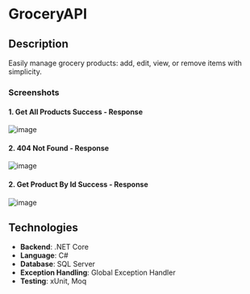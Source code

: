 # GroceryAPI
## Description

Easily manage grocery products: add, edit, view, or remove items with simplicity.

### Screenshots
#### 1. Get All Products Success - Response
![image](https://github.com/user-attachments/assets/04d96f58-1c49-4f01-9871-2406ff925e28)
#### 2. 404 Not Found - Response
![image](https://github.com/user-attachments/assets/81f19416-dd26-459e-954d-46bad6e15b12)

#### 2. Get Product By Id Success - Response
![image](https://github.com/user-attachments/assets/3bff083f-5460-4751-85ca-68f602301e14)

## Technologies

- **Backend**: .NET Core
- **Language**: C#
- **Database**: SQL Server
- **Exception Handling**: Global Exception Handler 
- **Testing**: xUnit, Moq


